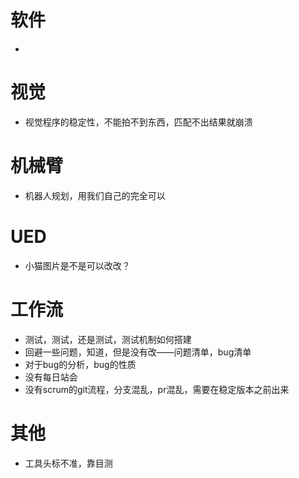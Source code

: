 # 软件
*

# 视觉
* 视觉程序的稳定性，不能拍不到东西，匹配不出结果就崩溃

# 机械臂
* 机器人规划，用我们自己的完全可以

# UED
* 小猫图片是不是可以改改？

# 工作流
* 测试，测试，还是测试，测试机制如何搭建
* 回避一些问题，知道，但是没有改——问题清单，bug清单
* 对于bug的分析，bug的性质
* 没有每日站会
* 没有scrum的git流程，分支混乱，pr混乱，需要在稳定版本之前出来


# 其他
*  工具头标不准，靠目测